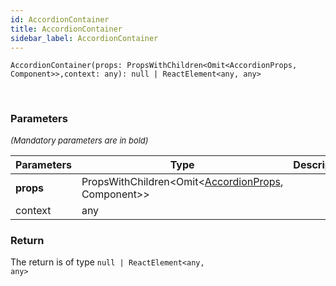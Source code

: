 ```yaml
---
id: AccordionContainer
title: AccordionContainer
sidebar_label: AccordionContainer
---
```


```tsx
AccordionContainer(props: PropsWithChildren<Omit<AccordionProps, Component>>,context: any): null | ReactElement<any, any>
```
<br/>



### Parameters

<font size="2"><i>(Mandatory parameters are in bold)</i></font>

| Parameters | Type | Description |
| --------- | ---- | ----------- |
| **props** | PropsWithChildren<Omit<[AccordionProps](/api2/accordion/types/AccordionProps.md), Component\>\> |  |
| context | any |  |


### Return



The return is of type <code>null | ReactElement<any, any\></code>